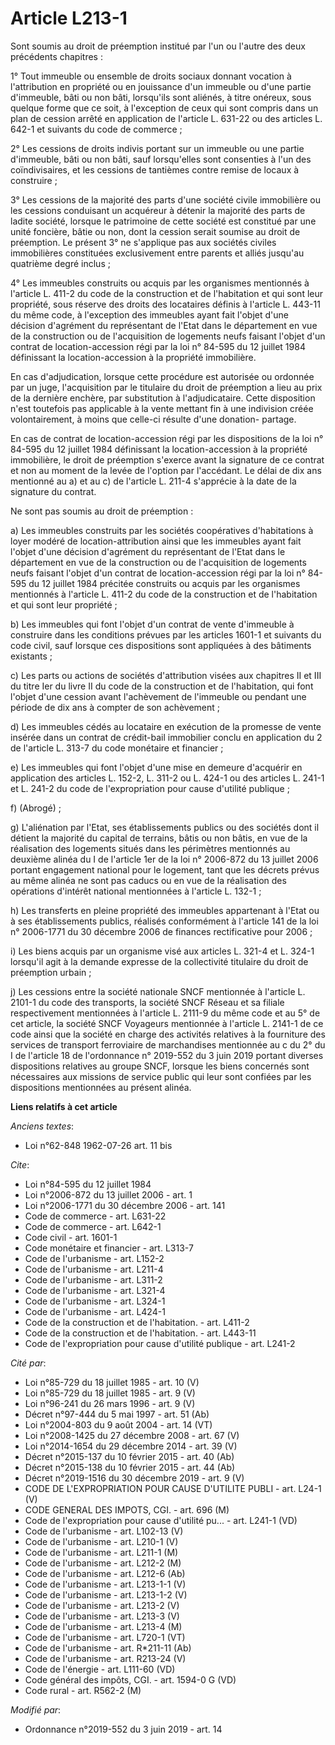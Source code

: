 # Article L213-1

Sont soumis au droit de préemption institué par l'un ou l'autre des deux précédents chapitres :

1° Tout immeuble ou ensemble de droits sociaux donnant vocation à l'attribution en propriété ou en jouissance d'un immeuble
ou d'une partie d'immeuble, bâti ou non bâti, lorsqu'ils sont aliénés, à titre onéreux, sous quelque forme que ce soit, à
l'exception de ceux qui sont compris dans un plan de cession arrêté en application de l'article L. 631-22 ou des articles L.
642-1 et suivants du code de commerce ;

2° Les cessions de droits indivis portant sur un immeuble ou une partie d'immeuble, bâti ou non bâti, sauf lorsqu'elles sont
consenties à l'un des coïndivisaires, et les cessions de tantièmes contre remise de locaux à construire ;

3° Les cessions de la majorité des parts d'une société civile immobilière ou les cessions conduisant un acquéreur à détenir
la majorité des parts de ladite société, lorsque le patrimoine de cette société est constitué par une unité foncière, bâtie
ou non, dont la cession serait soumise au droit de préemption. Le présent 3° ne s'applique pas aux sociétés civiles
immobilières constituées exclusivement entre parents et alliés jusqu'au quatrième degré inclus ;

4° Les immeubles construits ou acquis par les organismes mentionnés à l'article L. 411-2 du code de la construction et de
l'habitation et qui sont leur propriété, sous réserve des droits des locataires définis à l'article L. 443-11 du même code, à
l'exception des immeubles ayant fait l'objet d'une décision d'agrément du représentant de l'Etat dans le département en vue
de la construction ou de l'acquisition de logements neufs faisant l'objet d'un contrat de location-accession régi par la loi
n° 84-595 du 12 juillet 1984 définissant la location-accession à la propriété immobilière.

En cas d'adjudication, lorsque cette procédure est autorisée ou ordonnée par un juge, l'acquisition par le titulaire du droit
de préemption a lieu au prix de la dernière enchère, par substitution à l'adjudicataire. Cette disposition n'est toutefois
pas applicable à la vente mettant fin à une indivision créée volontairement, à moins que celle-ci résulte d'une donation-
partage.

En cas de contrat de location-accession régi par les dispositions de la loi n° 84-595 du 12 juillet 1984 définissant la
location-accession à la propriété immobilière, le droit de préemption s'exerce avant la signature de ce contrat et non au
moment de la levée de l'option par l'accédant. Le délai de dix ans mentionné au a) et au c) de l'article L. 211-4 s'apprécie
à la date de la signature du contrat.

Ne sont pas soumis au droit de préemption :

a) Les immeubles construits par les sociétés coopératives d'habitations à loyer modéré de location-attribution ainsi que les
immeubles ayant fait l'objet d'une décision d'agrément du représentant de l'Etat dans le département en vue de la
construction ou de l'acquisition de logements neufs faisant l'objet d'un contrat de location-accession régi par la loi n°
84-595 du 12 juillet 1984 précitée construits ou acquis par les organismes mentionnés à l'article L. 411-2 du code de la
construction et de l'habitation et qui sont leur propriété ;

b) Les immeubles qui font l'objet d'un contrat de vente d'immeuble à construire dans les conditions prévues par les articles
1601-1 et suivants du code civil, sauf lorsque ces dispositions sont appliquées à des bâtiments existants ;

c) Les parts ou actions de sociétés d'attribution visées aux chapitres II et III du titre Ier du livre II du code de la
construction et de l'habitation, qui font l'objet d'une cession avant l'achèvement de l'immeuble ou pendant une période de
dix ans à compter de son achèvement ;

d) Les immeubles cédés au locataire en exécution de la promesse de vente insérée dans un contrat de crédit-bail immobilier
conclu en application du 2 de l'article L. 313-7 du code monétaire et financier ;

e) Les immeubles qui font l'objet d'une mise en demeure d'acquérir en application des articles L. 152-2, L. 311-2 ou L. 424-1
ou des articles L. 241-1 et L. 241-2 du code de l'expropriation pour cause d'utilité publique ;

f) (Abrogé) ;

g) L'aliénation par l'Etat, ses établissements publics ou des sociétés dont il détient la majorité du capital de terrains,
bâtis ou non bâtis, en vue de la réalisation des logements situés dans les périmètres mentionnés au deuxième alinéa du I de
l'article 1er de la loi n° 2006-872 du 13 juillet 2006 portant engagement national pour le logement, tant que les décrets
prévus au même alinéa ne sont pas caducs ou en vue de la réalisation des opérations d'intérêt national mentionnées à
l'article L. 132-1 ;

h) Les transferts en pleine propriété des immeubles appartenant à l'Etat ou à ses établissements publics, réalisés
conformément à l'article 141 de la loi n° 2006-1771 du 30 décembre 2006 de finances rectificative pour 2006 ;

i) Les biens acquis par un organisme visé aux articles L. 321-4 et L. 324-1 lorsqu'il agit à la demande expresse de la
collectivité titulaire du droit de préemption urbain ;

j) Les cessions entre la société nationale SNCF mentionnée à l'article L. 2101-1 du code des transports, la société SNCF
Réseau et sa filiale respectivement mentionnées à l'article L. 2111-9 du même code et au 5° de cet article, la société SNCF
Voyageurs mentionnée à l'article L. 2141-1 de ce code ainsi que la société en charge des activités relatives à la fourniture
des services de transport ferroviaire de marchandises mentionnée au c du 2° du I de l'article 18 de l'ordonnance n° 2019-552
du 3 juin 2019 portant diverses dispositions relatives au groupe SNCF, lorsque les biens concernés sont nécessaires aux
missions de service public qui leur sont confiées par les dispositions mentionnées au présent alinéa.

**Liens relatifs à cet article**

_Anciens textes_:

  - Loi n°62-848 1962-07-26 art. 11 bis

_Cite_:

  - Loi n°84-595 du 12 juillet 1984
  - Loi n°2006-872 du 13 juillet 2006 - art. 1
  - Loi n°2006-1771 du 30 décembre 2006 - art. 141
  - Code de commerce - art. L631-22
  - Code de commerce - art. L642-1
  - Code civil - art. 1601-1
  - Code monétaire et financier - art. L313-7
  - Code de l'urbanisme - art. L152-2
  - Code de l'urbanisme - art. L211-4
  - Code de l'urbanisme - art. L311-2
  - Code de l'urbanisme - art. L321-4
  - Code de l'urbanisme - art. L324-1
  - Code de l'urbanisme - art. L424-1
  - Code de la construction et de l'habitation. - art. L411-2
  - Code de la construction et de l'habitation. - art. L443-11
  - Code de l'expropriation pour cause d'utilité publique - art. L241-2

_Cité par_:

  - Loi n°85-729 du 18 juillet 1985 - art. 10 (V)
  - Loi n°85-729 du 18 juillet 1985 - art. 9 (V)
  - Loi n°96-241 du 26 mars 1996 - art. 9 (V)
  - Décret n°97-444 du 5 mai 1997 - art. 51 (Ab)
  - Loi n°2004-803 du 9 août 2004 - art. 14 (VT)
  - Loi n°2008-1425 du 27 décembre 2008 - art. 67 (V)
  - Loi n°2014-1654 du 29 décembre 2014 - art. 39 (V)
  - Décret n°2015-137 du 10 février 2015 - art. 40 (Ab)
  - Décret n°2015-138 du 10 février 2015 - art. 44 (Ab)
  - Décret n°2019-1516 du 30 décembre 2019 - art. 9 (V)
  - CODE DE L'EXPROPRIATION POUR CAUSE D'UTILITE PUBLI - art. L24-1 (V)
  - CODE GENERAL DES IMPOTS, CGI. - art. 696 (M)
  - Code de l'expropriation pour cause d'utilité pu... - art. L241-1 (VD)
  - Code de l'urbanisme - art. L102-13 (V)
  - Code de l'urbanisme - art. L210-1 (V)
  - Code de l'urbanisme - art. L211-1 (M)
  - Code de l'urbanisme - art. L212-2 (M)
  - Code de l'urbanisme - art. L212-6 (Ab)
  - Code de l'urbanisme - art. L213-1-1 (V)
  - Code de l'urbanisme - art. L213-1-2 (V)
  - Code de l'urbanisme - art. L213-2 (V)
  - Code de l'urbanisme - art. L213-3 (V)
  - Code de l'urbanisme - art. L213-4 (M)
  - Code de l'urbanisme - art. L720-1 (VT)
  - Code de l'urbanisme - art. R*211-11 (Ab)
  - Code de l'urbanisme - art. R213-24 (V)
  - Code de l'énergie - art. L111-60 (VD)
  - Code général des impôts, CGI. - art. 1594-0 G (VD)
  - Code rural - art. R562-2 (M)

_Modifié par_:

  - Ordonnance n°2019-552 du 3 juin 2019 - art. 14
